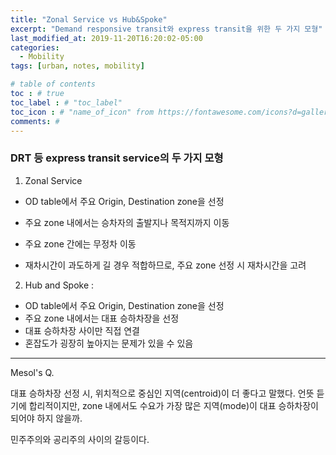 ```yaml
---
title: "Zonal Service vs Hub&Spoke"
excerpt: "Demand responsive transit와 express transit을 위한 두 가지 모형"
last_modified_at: 2019-11-20T16:20:02-05:00
categories:
  - Mobility
tags: [urban, notes, mobility]

# table of contents
toc : # true
toc_label : # "toc_label"
toc_icon : # "name_of_icon" from https://fontawesome.com/icons?d=gallery&s=solid&m=free
comments: # 
---
```



### DRT 등 express transit service의 두 가지 모형

 1) Zonal Service 

- OD table에서 주요 Origin, Destination zone을 선정
- 주요 zone 내에서는 승차자의 출발지나 목적지까지 이동
- 주요 zone 간에는 무정차 이동

- 재차시간이 과도하게 길 경우 적합하므로, 주요 zone 선정 시 재차시간을 고려

2) Hub and Spoke : 

- OD table에서 주요 Origin, Destination zone을 선정
- 주요 zone 내에서는 대표 승하차장을 선정 
- 대표 승하차장 사이만 직접 연결
- 혼잡도가 굉장히 높아지는 문제가 있을 수 있음



---

Mesol's Q.

대표 승하차장 선정 시, 위치적으로 중심인 지역(centroid)이 더 좋다고 말했다. 언뜻 듣기에 합리적이지만, zone 내에서도 수요가 가장 많은 지역(mode)이 대표 승하차장이 되어야 하지 않을까.

민주주의와 공리주의 사이의 갈등이다.
